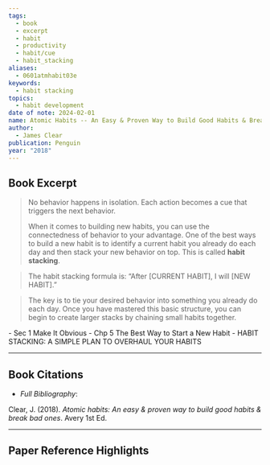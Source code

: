 ```yaml
---
tags:
  - book
  - excerpt
  - habit
  - productivity
  - habit/cue
  - habit_stacking
aliases:
  - 0601atmhabit03e
keywords:
  - habit stacking
topics:
  - habit development
date of note: 2024-02-01
name: Atomic Habits -- An Easy & Proven Way to Build Good Habits & Break Bad Ones
author:
  - James Clear
publication: Penguin
year: "2018"
---
```


## Book Excerpt


> No behavior happens in isolation. Each action becomes a cue that triggers the next behavior.
>
> When it comes to building new habits, you can use the connectedness of behavior to your advantage. One of the best ways to build a new habit is to identify a current habit you already do each day and then stack your new behavior on top. This is called **habit stacking**.

> The habit stacking formula is: 
> “After \[CURRENT HABIT\], I will \[NEW HABIT\].”

> The key is to tie your desired behavior into something you already do each day. Once you have mastered this basic structure, you can begin to create larger stacks by chaining small habits together.

\- Sec 1 Make It Obvious
\- Chp 5 The Best Way to Start a New Habit 
\- HABIT STACKING: A SIMPLE PLAN TO OVERHAUL YOUR HABITS




----------
## Book Citations

- *Full Bibliography*:

Clear, J. (2018). _Atomic habits: An easy & proven way to build good habits & break bad ones_. Avery 1st Ed.


-----------
##  Paper Reference Highlights
